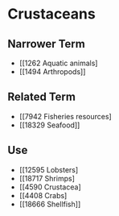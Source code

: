 # Crustaceans  

## Narrower Term

- [[1262 Aquatic animals]
- [[1494 Arthropods]]  

## Related Term

- [[7942 Fisheries resources]
- [[18329 Seafood]]  

## Use

- [[12595 Lobsters]
- [[18717 Shrimps]
- [[4590 Crustacea]
- [[4408 Crabs]
- [[18666 Shellfish]]  

